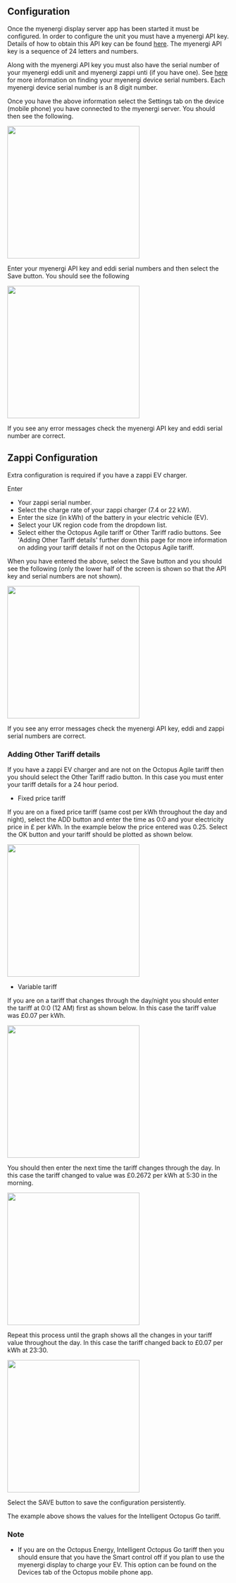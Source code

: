 ## Configuration
Once the myenergi display server app has been started it must be configured. In order to configure the unit you must have a myenergi API key. Details of how to obtain this API key can be found [here](https://support.myenergi.com/hc/en-gb/articles/5069627351185-How-do-I-get-an-API-key). The myenergi API key is a sequence of 24 letters and numbers.

Along with the myenergi API key you must also have the serial number of your myenergi eddi unit and myenergi zappi unti (if you have one). See [here](https://support.myenergi.com/hc/en-gb/articles/4420098391953-How-do-I-find-my-serial-number-and-registration-code) for more information on finding your myenergi device serial numbers. Each myenergi device serial number is an 8 digit number.

Once you have the above information select the Settings tab on the device (mobile phone) you have connected to the myenergi server. You should then see the following.

<img src="images/settings_unconfigured.png" width="300"/>

Enter your myenergi API key and eddi serial numbers and then select the Save button. You should see the following

<img src="images/settings_only_eddi_configured.png" width="300"/>

If you see any error messages check the myenergi API key and eddi serial number are correct.

## Zappi Configuration
Extra configuration is required if you have a zappi EV charger.

Enter

- Your zappi serial number.
- Select the charge rate of your zappi charger (7.4 or 22 kW).
- Enter the size (in kWh) of the battery in your electric vehicle (EV).
- Select your UK region code from the dropdown list.
- Select either the Octopus Agile tariff or Other Tariff radio buttons. See 'Adding Other Tariff details' further down this page for more information on adding your tariff details if not on the Octopus Agile tariff.

When you have entered the above, select the Save button and you should see the following (only the lower half of the screen is shown so that the API key and serial numbers are not shown).

<img src="images/settings_zappi_configured.png" width="300"/>

If you see any error messages check the myenergi API key, eddi and zappi serial numbers are correct.


### Adding Other Tariff details
If you have a zappi EV charger and are not on the Octopus Agile tariff then you should select the Other Tariff radio button. In this case you must enter your tariff details for a 24 hour period.

- Fixed price tariff

If you are on a fixed price tariff (same cost per kWh throughout the day and night), select the ADD button and enter the time as 0:0 and your electricity price in £ per kWh. In the example below the price entered was 0.25. Select the OK button and your tariff should be plotted as shown below.

<img src="images/settings_fixed_price_tariff.png" width="300"/>

- Variable tariff

If you are on a tariff that changes through the day/night you should enter the tariff at 0:0 (12 AM) first as shown below. In this case the tariff value was £0.07 per kWh.

<img src="images/settings_other_tariff_1.png" width="300"/>

You should then enter the next time the tariff changes through the day. In this case the tariff changed to value was £0.2672 per kWh at 5:30 in the morning.

<img src="images/settings_other_tariff_2.png" width="300"/>

Repeat this process until the graph shows all the changes in your tariff value throughout the day. In this case the tariff changed back to £0.07 per kWh at 23:30.

<img src="images/settings_other_tariff_3.png" width="300"/>

Select the SAVE button to save the configuration persistently.

The example above shows the values for the Intelligent Octopus Go tariff.

### Note

- If you are on the Octopus Energy, Intelligent Octopus Go tariff then you should ensure that you have the Smart control off if you plan to use the myenergi display to charge your EV. This option can be found on the Devices tab of the Octopus mobile phone app.